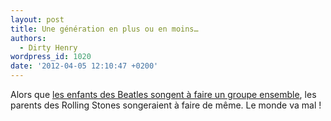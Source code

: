 ```yaml
---
layout: post
title: Une génération en plus ou en moins…
authors:
  - Dirty Henry
wordpress_id: 1020
date: '2012-04-05 12:10:47 +0200'
---
```

Alors que [les enfants des Beatles songent à faire un groupe ensemble](http://www.nme.com/news/the-beatles/63039), les parents des Rolling Stones songeraient à faire de même. Le monde va mal !
